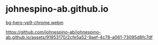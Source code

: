 # johnespino-ab.github.io

[bg-hero-vp9-chrome.webm](https://github.com/johnespino-ab/johnespino-ab.github.io/assets/91953170/6a668228-ce57-478c-9ab8-dc5adc3a5e08)



https://github.com/johnespino-ab/johnespino-ab.github.io/assets/91953170/2cfe5a52-9aef-4c78-a061-73095d8fc7df

